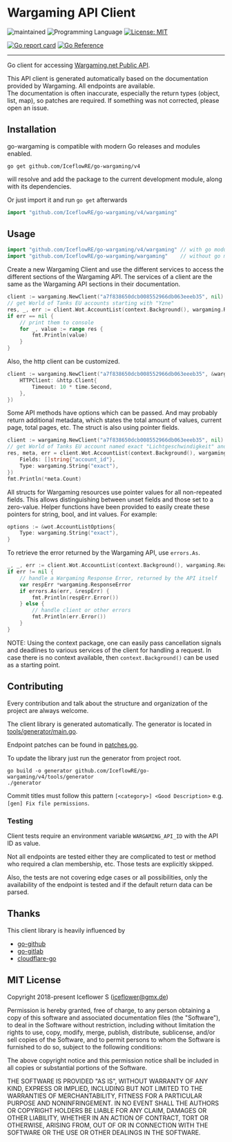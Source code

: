 # Wargaming API Client
![maintained](https://img.shields.io/badge/maintained-yes-brightgreen.svg)
![Programming Language](https://img.shields.io/badge/language-Go-orange.svg)
[![License: MIT](https://img.shields.io/badge/License-MIT-blue.svg)](https://github.com/IceflowRE/go-wargaming/blob/master/LICENSE.md)

[![Go report card](https://goreportcard.com/badge/github.com/IceflowRE/go-wargaming/v4)](https://goreportcard.com/report/github.com/IceflowRE/go-wargaming/v4)
[![Go Reference](https://pkg.go.dev/badge/github.com/IceflowRE/go-wargaming/v4.svg)](https://pkg.go.dev/github.com/IceflowRE/go-wargaming/v4)

---

Go client for accessing [Wargaming.net Public API](https://developers.wargaming.net/documentation/guide/getting-started/).

This API client is generated automatically based on the documentation provided by Wargaming. All endpoints are available.  
The documentation is often inaccurate, especially the return types (object, list, map), so patches are required. If something was not corrected, please open an issue.

## Installation

go-wargaming is compatible with modern Go releases and modules enabled.

```shell
go get github.com/IceflowRE/go-wargaming/v4
```

will resolve and add the package to the current development module, along with its dependencies.

Or just import it and run `go get` afterwards

```go
import "github.com/IceflowRE/go-wargaming/v4/wargaming"
```

## Usage

```go
import "github.com/IceflowRE/go-wargaming/v4/wargaming" // with go modules
import "github.com/IceflowRE/go-wargaming/wargaming"    // without go modules
```

Create a new Wargaming Client and use the different services to access the different sections of the Wargaming API.
The services of a client are the same as the Wargaming API sections in their documentation.
```go
client := wargaming.NewClient("a7f838650dcb008552966db063eeeb35", nil)
// get World of Tanks EU accounts starting with "Yzne"
res, _, err := client.Wot.AccountList(context.Background(), wargaming.RealmEu, "Yzne", nil)
if err == nil {
    // print them to console
	for _, value := range res {
		fmt.Println(value)
	}
}
```

Also, the http client can be customized.
```go
client := wargaming.NewClient("a7f838650dcb008552966db063eeeb35", &wargaming.ClientOptions{
	HTTPClient: &http.Client{
		Timeout: 10 * time.Second,
	},
})
```

Some API methods have options which can be passed.
And may probably return additional metadata, which states the total amount of values, current page, total pages, etc.
The struct is also using pointer fields.
```go
client := wargaming.NewClient("a7f838650dcb008552966db063eeeb35", nil)
// get World of Tanks EU account named exact "Lichtgeschwindigkeit" and return only the 'account_id' field
res, meta, err = client.Wot.AccountList(context.Background(), wargaming.RealmEu, "Lichtgeschwindigkeit", &wot.AccountListOptions{
	Fields: []string{"account_id"},
	Type: wargaming.String("exact"),
})
fmt.Println(*meta.Count)
```

All structs for Wargaming resources use pointer values for all non-repeated fields. This allows distinguishing between unset fields and those set to a zero-value. Helper functions have been provided to easily create these pointers for string, bool, and int values. For example:
```go
options := &wot.AccountListOptions{
	Type: wargaming.String("exact"),
}
```

To retrieve the error returned by the Wargaming API, use `errors.As`.

```go
_, _, err := client.Wot.AccountList(context.Background(), wargaming.RealmEu, "Yzne", nil)
if err != nil {
	// handle a Wargaming Response Error, returned by the API itself
	var respErr *wargaming.ResponseError
	if errors.As(err, &respErr) {
		fmt.Println(respErr.Error())
	} else {
		// handle client or other errors
		fmt.Println(err.Error())
	}
}
```

NOTE: Using the context package, one can easily pass cancellation signals and deadlines to various services of the client for handling a request. In case there is no context available, then `context.Background()` can be used as a starting point.

## Contributing

Every contribution and talk about the structure and organization of the project are always welcome.

The client library is generated automatically. The generator is located in [tools/generator/main.go](tools/generator/main.go).

Endpoint patches can be found in [patches.go](tools/generator/internal/patches.go).

To update the library just run the generator from project root.
```shell
go build -o generator github.com/IceflowRE/go-wargaming/v4/tools/generator
./generator
```

Commit titles must follow this pattern `[<category>] <Good Description>` e.g. `[gen] Fix file permissions`.

### Testing

Client tests require an environment variable `WARGAMING_API_ID` with the API ID as value.

Not all endpoints are tested either they are complicated to test or method who required a clan membership, etc.
Those tests are explicitly skipped.

Also, the tests are not covering edge cases or all possibilities, only the availability of the endpoint is tested and if the default return data can be parsed.

## Thanks

This client library is heavily influenced by

- [go-github](https://github.com/google/go-github)
- [go-gitlab](https://github.com/xanzy/go-gitlab)
- [cloudflare-go](https://github.com/cloudflare/cloudflare-go)

## MIT License

Copyright 2018-present Iceflower S (iceflower@gmx.de)

Permission is hereby granted, free of charge, to any person obtaining a copy of this software and associated documentation files (the "Software"), to deal in the Software without restriction, including without limitation the rights to use, copy, modify, merge, publish, distribute, sublicense, and/or sell copies of the Software, and to permit persons to whom the Software is furnished to do so, subject to the following conditions:

The above copyright notice and this permission notice shall be included in all copies or substantial portions of the Software.

THE SOFTWARE IS PROVIDED "AS IS", WITHOUT WARRANTY OF ANY KIND, EXPRESS OR IMPLIED, INCLUDING BUT NOT LIMITED TO THE WARRANTIES OF MERCHANTABILITY, FITNESS FOR A PARTICULAR PURPOSE AND NONINFRINGEMENT. IN NO EVENT SHALL THE AUTHORS OR COPYRIGHT HOLDERS BE LIABLE FOR ANY CLAIM, DAMAGES OR OTHER LIABILITY, WHETHER IN AN ACTION OF CONTRACT, TORT OR OTHERWISE, ARISING FROM, OUT OF OR IN CONNECTION WITH THE SOFTWARE OR THE USE OR OTHER DEALINGS IN THE SOFTWARE.
